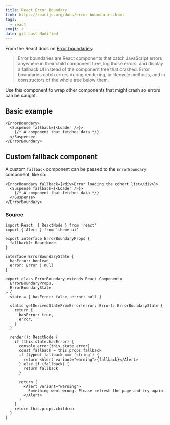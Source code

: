 ```yaml
---
title: React Error Boundary
link: https://reactjs.org/docs/error-boundaries.html
tags:
  - react
emoji: ⚛
date: git Last Modified
---
```


From the React docs on [Error boundaries](https://reactjs.org/docs/error-boundaries.html):

> Error boundaries are React components that catch JavaScript errors anywhere in their child component tree, log those errors, and display a fallback UI instead of the component tree that crashed. Error boundaries catch errors during rendering, in lifecycle methods, and in constructors of the whole tree below them.

Use this component to wrap other components that might crash so errors can be caught.

## Basic example

```tsx
<ErrorBoundary>
  <Suspense fallback={<Loader />}>
    {/* A component that fetches data */}
  </Suspense>
</ErrorBoundary>
```

## Custom fallback component

A custom `fallback` component can be passed to the `ErrorBoundary` component, like so:

```tsx
<ErrorBoundary fallback={<div>Error loading the cohort list</div>}>
  <Suspense fallback={<Loader />}>
    {/* A component that fetches data */}
  </Suspense>
</ErrorBoundary>
```

### Source

```tsx
import React, { ReactNode } from 'react'
import { Alert } from 'theme-ui'

export interface ErrorBoundaryProps {
  fallback?: ReactNode
}

interface ErrorBoundaryState {
  hasError: boolean
  error: Error | null
}

export class ErrorBoundary extends React.Component<
  ErrorBoundaryProps,
  ErrorBoundaryState
> {
  state = { hasError: false, error: null }

  static getDerivedStateFromError(error: Error): ErrorBoundaryState {
    return {
      hasError: true,
      error,
    }
  }

  render(): ReactNode {
    if (this.state.hasError) {
      console.error(this.state.error)
      const fallback = this.props.fallback
      if (typeof fallback === 'string') {
        return <Alert variant="warning">{fallback}</Alert>
      } else if (fallback) {
        return fallback
      }

      return (
        <Alert variant="warning">
          Something went wrong. Please refresh the page and try again.
        </Alert>
      )
    }
    return this.props.children
  }
}
```
